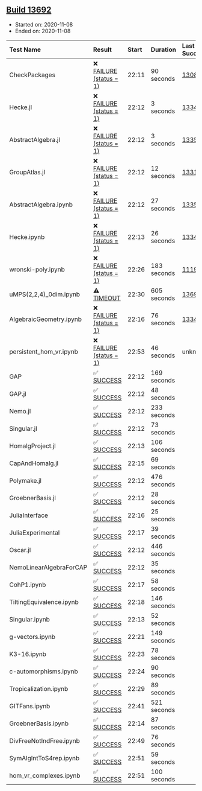 ## [Build 13692](https://oscarci.mathematik.uni-kl.de/job/oscar/13692/)

* Started on: 2020-11-08
* Ended on: 2020-11-08

| Test Name    | Result | Start | Duration | Last Success | First Failure |
|:-------------|:-------|:------|:---------|:-------------|:--------------|
| CheckPackages | ❌ [FAILURE (status = 1)](https://oscarci.mathematik.uni-kl.de/job/oscar/13692/artifact/logs/build-13692/CheckPackages.log) | 22:11 | 90 seconds | [13085](https://oscarci.mathematik.uni-kl.de/job/oscar/13085/) | [13086](https://oscarci.mathematik.uni-kl.de/job/oscar/13086/) |
| Hecke.jl | ❌ [FAILURE (status = 1)](https://oscarci.mathematik.uni-kl.de/job/oscar/13692/artifact/logs/build-13692/Hecke.jl.log) | 22:12 | 3 seconds | [13341](https://oscarci.mathematik.uni-kl.de/job/oscar/13341/) | [13342](https://oscarci.mathematik.uni-kl.de/job/oscar/13342/) |
| AbstractAlgebra.jl | ❌ [FAILURE (status = 1)](https://oscarci.mathematik.uni-kl.de/job/oscar/13692/artifact/logs/build-13692/AbstractAlgebra.jl.log) | 22:12 | 3 seconds | [13355](https://oscarci.mathematik.uni-kl.de/job/oscar/13355/) | [13356](https://oscarci.mathematik.uni-kl.de/job/oscar/13356/) |
| GroupAtlas.jl | ❌ [FAILURE (status = 1)](https://oscarci.mathematik.uni-kl.de/job/oscar/13692/artifact/logs/build-13692/GroupAtlas.jl.log) | 22:12 | 12 seconds | [13311](https://oscarci.mathematik.uni-kl.de/job/oscar/13311/) | [13312](https://oscarci.mathematik.uni-kl.de/job/oscar/13312/) |
| AbstractAlgebra.ipynb | ❌ [FAILURE (status = 1)](https://oscarci.mathematik.uni-kl.de/job/oscar/13692/artifact/logs/build-13692/AbstractAlgebra.ipynb.log) | 22:12 | 27 seconds | [13355](https://oscarci.mathematik.uni-kl.de/job/oscar/13355/) | [13356](https://oscarci.mathematik.uni-kl.de/job/oscar/13356/) |
| Hecke.ipynb | ❌ [FAILURE (status = 1)](https://oscarci.mathematik.uni-kl.de/job/oscar/13692/artifact/logs/build-13692/Hecke.ipynb.log) | 22:13 | 26 seconds | [13341](https://oscarci.mathematik.uni-kl.de/job/oscar/13341/) | [13342](https://oscarci.mathematik.uni-kl.de/job/oscar/13342/) |
| wronski-poly.ipynb | ❌ [FAILURE (status = 1)](https://oscarci.mathematik.uni-kl.de/job/oscar/13692/artifact/logs/build-13692/wronski-poly.ipynb.log) | 22:26 | 183 seconds | [11192](https://oscarci.mathematik.uni-kl.de/job/oscar/11192/) | [11193](https://oscarci.mathematik.uni-kl.de/job/oscar/11193/) |
| uMPS(2,2,4)_0dim.ipynb | ⚠ [TIMEOUT](https://oscarci.mathematik.uni-kl.de/job/oscar/13692/artifact/logs/build-13692/uMPS-2-2-4-_0dim.ipynb.log) | 22:30 | 605 seconds | [13691](https://oscarci.mathematik.uni-kl.de/job/oscar/13691/) | [13692](https://oscarci.mathematik.uni-kl.de/job/oscar/13692/) |
| AlgebraicGeometry.ipynb | ❌ [FAILURE (status = 1)](https://oscarci.mathematik.uni-kl.de/job/oscar/13692/artifact/logs/build-13692/AlgebraicGeometry.ipynb.log) | 22:16 | 76 seconds | [13341](https://oscarci.mathematik.uni-kl.de/job/oscar/13341/) | [13342](https://oscarci.mathematik.uni-kl.de/job/oscar/13342/) |
| persistent_hom_vr.ipynb | ❌ [FAILURE (status = 1)](https://oscarci.mathematik.uni-kl.de/job/oscar/13692/artifact/logs/build-13692/persistent_hom_vr.ipynb.log) | 22:53 | 46 seconds | unknown | unknown |
| GAP | ✅ [SUCCESS](https://oscarci.mathematik.uni-kl.de/job/oscar/13692/artifact/logs/build-13692/GAP.log) | 22:12 | 169 seconds |  |  |
| GAP.jl | ✅ [SUCCESS](https://oscarci.mathematik.uni-kl.de/job/oscar/13692/artifact/logs/build-13692/GAP.jl.log) | 22:12 | 48 seconds |  |  |
| Nemo.jl | ✅ [SUCCESS](https://oscarci.mathematik.uni-kl.de/job/oscar/13692/artifact/logs/build-13692/Nemo.jl.log) | 22:12 | 233 seconds |  |  |
| Singular.jl | ✅ [SUCCESS](https://oscarci.mathematik.uni-kl.de/job/oscar/13692/artifact/logs/build-13692/Singular.jl.log) | 22:12 | 73 seconds |  |  |
| HomalgProject.jl | ✅ [SUCCESS](https://oscarci.mathematik.uni-kl.de/job/oscar/13692/artifact/logs/build-13692/HomalgProject.jl.log) | 22:13 | 106 seconds |  |  |
| CapAndHomalg.jl | ✅ [SUCCESS](https://oscarci.mathematik.uni-kl.de/job/oscar/13692/artifact/logs/build-13692/CapAndHomalg.jl.log) | 22:15 | 69 seconds |  |  |
| Polymake.jl | ✅ [SUCCESS](https://oscarci.mathematik.uni-kl.de/job/oscar/13692/artifact/logs/build-13692/Polymake.jl.log) | 22:12 | 476 seconds |  |  |
| GroebnerBasis.jl | ✅ [SUCCESS](https://oscarci.mathematik.uni-kl.de/job/oscar/13692/artifact/logs/build-13692/GroebnerBasis.jl.log) | 22:12 | 28 seconds |  |  |
| JuliaInterface | ✅ [SUCCESS](https://oscarci.mathematik.uni-kl.de/job/oscar/13692/artifact/logs/build-13692/JuliaInterface.log) | 22:16 | 25 seconds |  |  |
| JuliaExperimental | ✅ [SUCCESS](https://oscarci.mathematik.uni-kl.de/job/oscar/13692/artifact/logs/build-13692/JuliaExperimental.log) | 22:17 | 39 seconds |  |  |
| Oscar.jl | ✅ [SUCCESS](https://oscarci.mathematik.uni-kl.de/job/oscar/13692/artifact/logs/build-13692/Oscar.jl.log) | 22:12 | 446 seconds |  |  |
| NemoLinearAlgebraForCAP | ✅ [SUCCESS](https://oscarci.mathematik.uni-kl.de/job/oscar/13692/artifact/logs/build-13692/NemoLinearAlgebraForCAP.log) | 22:12 | 35 seconds |  |  |
| CohP1.ipynb | ✅ [SUCCESS](https://oscarci.mathematik.uni-kl.de/job/oscar/13692/artifact/logs/build-13692/CohP1.ipynb.log) | 22:17 | 58 seconds |  |  |
| TiltingEquivalence.ipynb | ✅ [SUCCESS](https://oscarci.mathematik.uni-kl.de/job/oscar/13692/artifact/logs/build-13692/TiltingEquivalence.ipynb.log) | 22:18 | 146 seconds |  |  |
| Singular.ipynb | ✅ [SUCCESS](https://oscarci.mathematik.uni-kl.de/job/oscar/13692/artifact/logs/build-13692/Singular.ipynb.log) | 22:13 | 52 seconds |  |  |
| g-vectors.ipynb | ✅ [SUCCESS](https://oscarci.mathematik.uni-kl.de/job/oscar/13692/artifact/logs/build-13692/g-vectors.ipynb.log) | 22:21 | 149 seconds |  |  |
| K3-16.ipynb | ✅ [SUCCESS](https://oscarci.mathematik.uni-kl.de/job/oscar/13692/artifact/logs/build-13692/K3-16.ipynb.log) | 22:23 | 78 seconds |  |  |
| c-automorphisms.ipynb | ✅ [SUCCESS](https://oscarci.mathematik.uni-kl.de/job/oscar/13692/artifact/logs/build-13692/c-automorphisms.ipynb.log) | 22:24 | 90 seconds |  |  |
| Tropicalization.ipynb | ✅ [SUCCESS](https://oscarci.mathematik.uni-kl.de/job/oscar/13692/artifact/logs/build-13692/Tropicalization.ipynb.log) | 22:29 | 89 seconds |  |  |
| GITFans.ipynb | ✅ [SUCCESS](https://oscarci.mathematik.uni-kl.de/job/oscar/13692/artifact/logs/build-13692/GITFans.ipynb.log) | 22:41 | 521 seconds |  |  |
| GroebnerBasis.ipynb | ✅ [SUCCESS](https://oscarci.mathematik.uni-kl.de/job/oscar/13692/artifact/logs/build-13692/GroebnerBasis.ipynb.log) | 22:14 | 87 seconds |  |  |
| DivFreeNotIndFree.ipynb | ✅ [SUCCESS](https://oscarci.mathematik.uni-kl.de/job/oscar/13692/artifact/logs/build-13692/DivFreeNotIndFree.ipynb.log) | 22:49 | 76 seconds |  |  |
| SymAlgIntToS4rep.ipynb | ✅ [SUCCESS](https://oscarci.mathematik.uni-kl.de/job/oscar/13692/artifact/logs/build-13692/SymAlgIntToS4rep.ipynb.log) | 22:51 | 59 seconds |  |  |
| hom_vr_complexes.ipynb | ✅ [SUCCESS](https://oscarci.mathematik.uni-kl.de/job/oscar/13692/artifact/logs/build-13692/hom_vr_complexes.ipynb.log) | 22:51 | 100 seconds |  |  |
